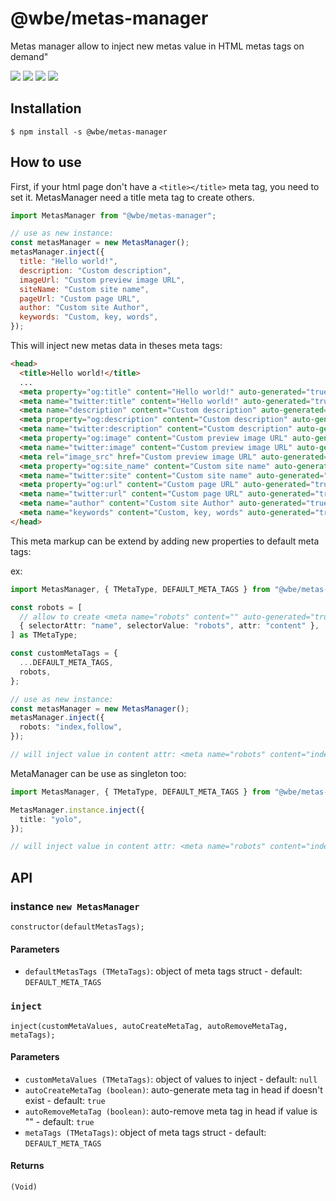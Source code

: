 # @wbe/metas-manager

Metas manager allow to inject new metas value in HTML metas tags on demand"

![](https://img.shields.io/npm/v/@wbe/metas-manager/latest.svg)
![](https://img.shields.io/bundlephobia/minzip/@wbe/metas-manager.svg)
![](https://img.shields.io/npm/dt/@wbe/metas-manager.svg)
![](https://img.shields.io/npm/l/@wbe/metas-manager.svg)

## Installation

```shell script
$ npm install -s @wbe/metas-manager
```

## How to use

First, if your html page don't have a `<title></title>` meta tag, you need to set it.
MetasManager need a title meta tag to create others.

```js
import MetasManager from "@wbe/metas-manager";

// use as new instance:
const metasManager = new MetasManager();
metasManager.inject({
  title: "Hello world!",
  description: "Custom description",
  imageUrl: "Custom preview image URL",
  siteName: "Custom site name",
  pageUrl: "Custom page URL",
  author: "Custom site Author",
  keywords: "Custom, key, words",
});
```

This will inject new metas data in theses meta tags:

```html
<head>
  <title>Hello world!</title>
  ...
  <meta property="og:title" content="Hello world!" auto-generated="true" />
  <meta name="twitter:title" content="Hello world!" auto-generated="true" />
  <meta name="description" content="Custom description" auto-generated="true" />
  <meta property="og:description" content="Custom description" auto-generated="true" />
  <meta name="twitter:description" content="Custom description" auto-generated="true" />
  <meta property="og:image" content="Custom preview image URL" auto-generated="true" />
  <meta name="twitter:image" content="Custom preview image URL" auto-generated="true" />
  <meta rel="image_src" href="Custom preview image URL" auto-generated="true" />
  <meta property="og:site_name" content="Custom site name" auto-generated="true" />
  <meta name="twitter:site" content="Custom site name" auto-generated="true" />
  <meta property="og:url" content="Custom page URL" auto-generated="true" />
  <meta name="twitter:url" content="Custom page URL" auto-generated="true" />
  <meta name="author" content="Custom site Author" auto-generated="true" />
  <meta name="keywords" content="Custom, key, words" auto-generated="true" />
</head>
```

This meta markup can be extend by adding new properties to default meta tags:

ex:

```ts
import MetasManager, { TMetaType, DEFAULT_META_TAGS } from "@wbe/metas-manager";

const robots = [
  // allow to create <meta name="robots" content="" auto-generated="true" />
  { selectorAttr: "name", selectorValue: "robots", attr: "content" },
] as TMetaType;

const customMetaTags = {
  ...DEFAULT_META_TAGS,
  robots,
};

// use as new instance:
const metasManager = new MetasManager();
metasManager.inject({
  robots: "index,follow",
});

// will inject value in content attr: <meta name="robots" content="index,follow" auto-generated="true" />
```

MetaManager can be use as singleton too:

```ts
import MetasManager, { TMetaType, DEFAULT_META_TAGS } from "@wbe/metas-manager";

MetasManager.instance.inject({
  title: "yolo",
});

// will inject value in content attr: <meta name="robots" content="index,follow" auto-generated="true" />
```

## API

### instance `new MetasManager`

```tsx
constructor(defaultMetasTags);
```

#### Parameters

- `defaultMetasTags (TMetaTags)`: object of meta tags struct - default: `DEFAULT_META_TAGS`

### `inject`

```tsx
inject(customMetaValues, autoCreateMetaTag, autoRemoveMetaTag, metaTags);
```

#### Parameters

- `customMetaValues (TMetaTags)`: object of values to inject - default: `null`
- `autoCreateMetaTag (boolean)`: auto-generate meta tag in head if doesn't exist - default: `true`
- `autoRemoveMetaTag (boolean)`: auto-remove meta tag in head if value is "" - default: `true`
- `metaTags (TMetaTags)`: object of meta tags struct - default: `DEFAULT_META_TAGS`

#### Returns

`(Void)`

